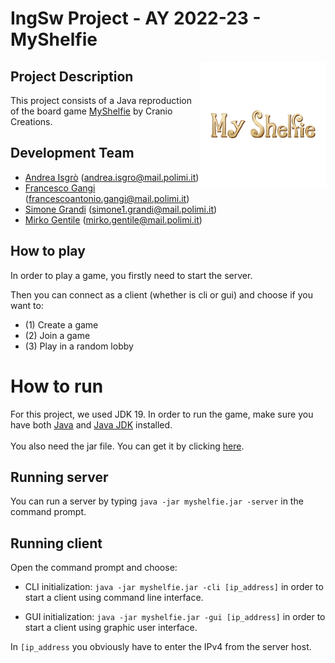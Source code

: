 # IngSw Project - AY 2022-23 - MyShelfie
<img src="https://github.com/andbna10/ing-sw-2023-Gentile-Gangi-Grandi-Isgro/blob/main/MyShelfie/src/main/resources/Title%202000x2000px.png" width=200px height=200 px align="right" />

## Project Description
This project consists of a Java reproduction of the board game [MyShelfie](https://www.craniocreations.it/prodotto/my-shelfie) by Cranio Creations.

## Development Team
- [Andrea Isgrò](https://github.com/andbna10) (andrea.isgro@mail.polimi.it)
- [Francesco Gangi](https://github.com/fgangi) (francescoantonio.gangi@mail.polimi.it)
- [Simone Grandi](https://github.com/BigSim0) (simone1.grandi@mail.polimi.it)
- [Mirko Gentile](https://github.com/shakkd) (mirko.gentile@mail.polimi.it)

## How to play
In order to play a game, you firstly need to start the server.

Then you can connect as a client (whether is cli or gui) and choose if you want to:
* (1) Create a game
* (2) Join a game
* (3) Play in a random lobby

# How to run
For this project, we used JDK 19.
In order to run the game, make sure you have both [Java](https://www.java.com/it/download/) and [Java JDK](https://www.oracle.com/java/technologies/downloads/) installed.<br><br>
You also need the jar file. You can get it by clicking [here](https://github.com/andbna10/ing-sw-2023-Gentile-Gangi-Grandi-Isgro/blob/main/deliverables/jar/myshelfie.jar).

## Running server 
You can run a server by typing `java -jar myshelfie.jar -server` in the command prompt.

## Running client
Open the command prompt and choose:
* CLI initialization: `java -jar myshelfie.jar -cli [ip_address]` in order to start a client using command line interface.

* GUI initialization: `java -jar myshelfie.jar -gui [ip_address]` in order to start a client using graphic user interface.

In `[ip_address` you obviously have to enter the IPv4 from the server host.
